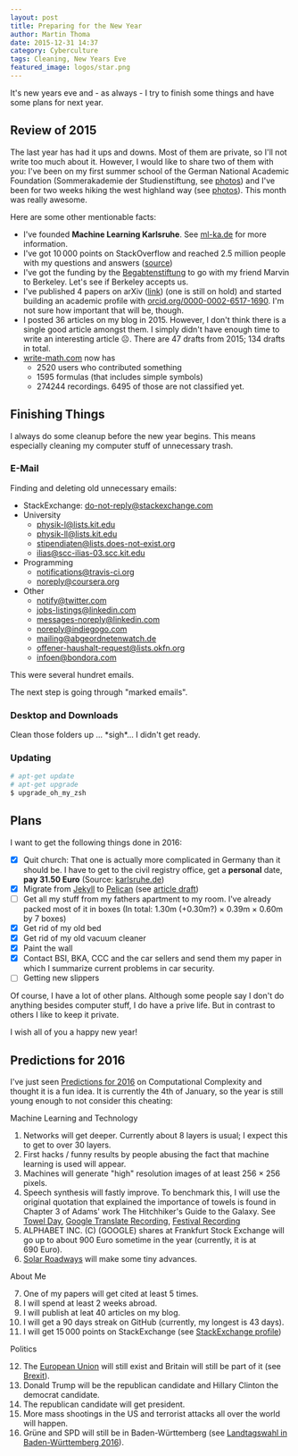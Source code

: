```yaml
---
layout: post
title: Preparing for the New Year
author: Martin Thoma
date: 2015-12-31 14:37
category: Cyberculture
tags: Cleaning, New Years Eve
featured_image: logos/star.png
---
```


It's new years eve and - as always - I try to finish some things and have some
plans for next year.


## Review of 2015

The last year has had it ups and downs. Most of them are private, so I'll not
write too much about it. However, I would like to share two of them with you:
I've been on my first summer school of the German National Academic Foundation
(Sommerakademie der Studienstiftung, see [photos](https://commons.wikimedia.org/wiki/Category:Images_by_Martin_Thoma/Sommerakademie-2015)) and I've been for two weeks hiking the west highland way
(see [photos](https://commons.wikimedia.org/wiki/Category:Images_by_Martin_Thoma/WHW)).
This month was really awesome.

Here are some other mentionable facts:

* I've founded **Machine Learning Karlsruhe**. See [ml-ka.de](http://ml-ka.de)
  for more information.
* I've got 10&thinsp;000&nbsp;points on StackOverflow and reached 2.5 million people with
  my questions and answers ([source](http://stackoverflow.com/users/562769/moose))
* I've got the funding by the [Begabtenstiftung](http://www.begabtenstiftung-informatik.de/)
  to go with my friend Marvin to Berkeley. Let's see if Berkeley accepts us.
* I've published 4&nbsp;papers on arXiv
  ([link](http://arxiv.org/a/thoma_m_1.html)) (one is still on hold) and
  started building an academic profile with
  [orcid.org/0000-0002-6517-1690](http://orcid.org/0000-0002-6517-1690). I'm
  not sure how important that will be, though.
* I posted 36&nbsp;articles on my blog in&nbsp;2015. However, I don't think there is
  a single good article amongst them. I simply didn't have enough time to write
  an interesting article ☹. There are 47&nbsp;drafts from 2015; 134&nbsp;drafts
  in total.
* [write-math.com](http://write-math.com/) now has
    * 2520&nbsp;users who contributed something
    * 1595&nbsp;formulas (that includes simple symbols)
    * 274244&nbsp;recordings. 6495 of those are not classified yet.


## Finishing Things

I always do some cleanup before the new year begins. This means especially
cleaning my computer stuff of unnecessary trash.

### E-Mail

Finding and deleting old unnecessary emails:

* StackExchange: do-not-reply@stackexchange.com
* University
  * physik-l@lists.kit.edu
  * physik-ll@lists.kit.edu
  * stipendiaten@lists.does-not-exist.org
  * ilias@scc-ilias-03.scc.kit.edu
* Programming
  * notifications@travis-ci.org
  * noreply@coursera.org
* Other
  * notify@twitter.com
  * jobs-listings@linkedin.com
  * messages-noreply@linkedin.com
  * noreply@indiegogo.com
  * mailing@abgeordnetenwatch.de
  * offener-haushalt-request@lists.okfn.org
  * infoen@bondora.com

This were several hundret emails.

The next step is going through "marked emails".


### Desktop and Downloads

Clean those folders up ... \*sigh\*... I didn't get ready.


### Updating

```bash
# apt-get update
# apt-get upgrade
$ upgrade_oh_my_zsh
```

## Plans

I want to get the following things done in 2016:

* [x] Quit church: That one is actually more complicated in Germany than it
  should be. I have to get to the civil registry office, get a **personal**
  date, **pay 31.50 Euro**
  (Source: [karlsruhe.de](https://web1.karlsruhe.de/service/d115/detail.php?prod_id=463))
* [x] Migrate from [Jekyll](https://jekyllrb.com/) to [Pelican](http://docs.getpelican.com/) (see [article draft](https://github.com/MartinThoma/MartinThoma.github.io/blob/source/_drafts/2015-11-13-migrate-from-jekyll-to-pelican.md))
* [ ] Get all my stuff from my fathers apartment to my room. I've already
      packed most of it in boxes (In total: 1.30m (+0.30m?) × 0.39m × 0.60m by 7 boxes)
* [x] Get rid of my old bed
* [x] Get rid of my old vacuum cleaner
* [x] Paint the wall
* [x] Contact BSI, BKA, CCC and the car sellers and send them my paper in which
      I summarize current problems in car security.
* [ ] Getting new slippers

Of course, I have a lot of other plans. Although some people say I don't do
anything besides computer stuff, I do have a prive life. But in contrast to
others I like to keep it private.

I wish all of you a happy new year!


## Predictions for 2016

I've just seen [Predictions for 2016](http://blog.computationalcomplexity.org/2016/01/predictions-of-new-year.html)
on Computational Complexity and thought it is a fun idea. It is currently the
4th of January, so the year is still young enough to not consider this
cheating:


Machine Learning and Technology

1. Networks will get deeper. Currently about 8&nbsp;layers is usual; I expect
   this to get to over 30&nbsp;layers.
2. First hacks / funny results by people abusing the fact that machine learning
   is used will appear.
3. Machines will generate "high" resolution images of at least 256 &times; 256
   pixels.
4. Speech synthesis will fastly improve. To benchmark this, I will use the
   original quotation that explained the importance of towels is found in
   Chapter 3 of Adams' work The Hitchhiker's Guide to the
   Galaxy. See [Towel Day](https://en.wikipedia.org/wiki/Towel_Day), [Google Translate Recording](//martin-thoma.com/audio/2016-01-04-towel-quote-google.ogg), [Festival Recording](//martin-thoma.com/audio/2016-01-04-towel-quote-festival.ogg)
5. ALPHABET INC. (C) (GOOGLE) shares at Frankfurt Stock Exchange will go up to
   about 900&nbsp;Euro sometime in the year (currently, it is at 690&nbsp;Euro).
6. [Solar Roadways](http://www.solarroadways.com/) will make some tiny
   advances.

About Me

7. One of my papers will get cited at least 5&nbsp;times.
8. I will spend at least 2&nbsp;weeks abroad.
9. I will publish at leat 40&nbsp;articles on my blog.
10. I will get a 90&nbsp;days streak on GitHub (currently, my longest is
   43&nbsp;days).
11. I will get 15&thinsp;000 points on StackExchange (see [StackExchange profile](http://stackexchange.com/users/271958/martin-thoma?tab=accounts))

Politics

12. The [European Union](https://en.wikipedia.org/wiki/European_Union) will
    still exist and Britain will still be part of it
    (see [Brexit](https://de.wikipedia.org/wiki/Brexit)).
13. Donald Trump will be the republican candidate and Hillary Clinton the
    democrat candidate.
14. The republican candidate will get president.
15. More mass shootings in the US and terrorist attacks all over the world will
    happen.
16. Grüne and SPD will still be in Baden-Württemberg (see [Landtagswahl in Baden-Württemberg 2016](https://de.wikipedia.org/wiki/Landtagswahl_in_Baden-W%C3%BCrttemberg_2016)).
